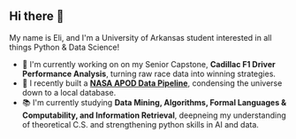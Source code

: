 ## Hi there 👋

My name is Eli, and I'm a University of Arkansas student interested in all things Python & Data Science!

- :checkered_flag: I'm currently working on on my Senior Capstone, **Cadillac F1 Driver Performance Analysis**, turning raw race data into winning strategies.
- 🔭 I recently built a [**NASA APOD Data Pipeline**](https://github.com/eli-rosee/nasa-apod-pipeline), condensing the universe down to a local database.
- 📚 I'm currently studying **Data Mining, Algorithms, Formal Languages & Computability, and Information Retrieval**, deepneing my understanding of theoretical C.S. and strengthening python skills in AI and data.
